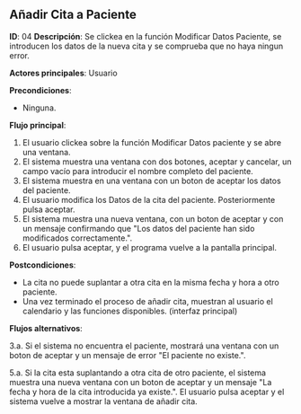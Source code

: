 ## Añadir Cita a Paciente

**ID**: 04
**Descripción**: Se clickea en la función Modificar Datos Paciente, se introducen los datos de la nueva cita y se comprueba que no haya ningun error.

**Actores principales**: Usuario

**Precondiciones**:
* Ninguna.

**Flujo principal**:
1. El usuario clickea sobre la función Modificar Datos paciente y se abre una ventana.
1. El sistema muestra una ventana con dos botones, aceptar y cancelar, un campo vacío para introducir el nombre completo del paciente.  
1. El sistema muestra en una ventana con un boton de aceptar los datos del paciente.
1. El usuario modifica los Datos de la cita del paciente. Posteriormente pulsa aceptar.
1. El sistema muestra una nueva ventana, con un boton de aceptar y con un mensaje confirmando que "Los datos del paciente han sido modificados correctamente.".
1. El usuario pulsa aceptar, y el programa vuelve a la pantalla principal.
 
**Postcondiciones**:

* La cita no puede suplantar a otra cita en la misma fecha y hora a otro paciente.
* Una vez terminado el proceso de añadir cita, muestran al usuario el calendario y las funciones disponibles. (interfaz principal)

**Flujos alternativos**:

3.a. Si el sistema no encuentra el paciente, mostrará una ventana con un boton de aceptar y un mensaje de error "El paciente no existe.".  

5.a. Si la cita esta suplantando a otra cita de otro paciente, el sistema muestra una nueva ventana con un boton de aceptar y un mensaje "La fecha y hora de la cita introducida ya existe.". El usuario pulsa aceptar y el sistema vuelve a mostrar la ventana de añadir cita.   
